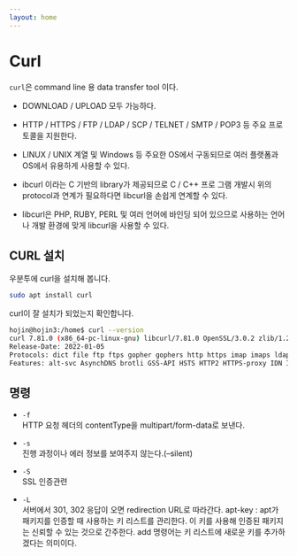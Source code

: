 ```yaml
---
layout: home
---
```


# Curl
`curl`은 command line 용 data transfer tool 이다.


* DOWNLOAD / UPLOAD 모두 가능하다.

* HTTP / HTTPS / FTP / LDAP / SCP / TELNET / SMTP / POP3 등 주요 프로토콜을 지원한다.

* LINUX / UNIX 계열 및 Windows 등 주요한 OS에서 구동되므로 여러 플랫폼과 OS에서 유용하게 사용할 수 있다.

* ibcurl 이라는 C 기반의 library가 제공되므로 C / C++ 프로 그램 개발시 위의 protocol과 연계가 필요하다면 libcurl을 손쉽게 연계할 수 있다.

* libcurl은 PHP, RUBY, PERL 및 여러 언어에 바인딩 되어 있으므로 사용하는 언어나 개발 환경에 맞게 libcurl을 사용할 수 있다.



## CURL 설치
우분투에 curl을 설치해 봅니다.

```bash
sudo apt install curl
```

curl이 잘 설치가 되었는지 확인합니다.
```bash
hojin@hojin3:/home$ curl --version
curl 7.81.0 (x86_64-pc-linux-gnu) libcurl/7.81.0 OpenSSL/3.0.2 zlib/1.2.11 brotli/1.0.9 zstd/1.4.8 libidn2/2.3.2 libpsl/0.21.0 (+libidn2/2.3.2) libssh/0.9.6/openssl/zlib nghttp2/1.43.0 librtmp/2.3 OpenLDAP/2.5.13
Release-Date: 2022-01-05
Protocols: dict file ftp ftps gopher gophers http https imap imaps ldap ldaps mqtt pop3 pop3s rtmp rtsp scp sftp smb smbs smtp smtps telnet tftp
Features: alt-svc AsynchDNS brotli GSS-API HSTS HTTP2 HTTPS-proxy IDN IPv6 Kerberos Largefile libz NTLM NTLM_WB PSL SPNEGO SSL TLS-SRP UnixSockets zstd
```

## 명령

* `-f`  
HTTP 요청 헤더의 contentType을 multipart/form-data로 보낸다.

* `-s`  
진행 과정이나 에러 정보를 보여주지 않는다.(–silent)

* `-S`  
SSL 인증관련

* `-L`  
서버에서 301, 302 응답이 오면 redirection URL로 따라간다.
apt-key : apt가 패키지를 인증할 때 사용하는 키 리스트를 관리한다. 이 키를 사용해 인증된 패키지는 신뢰할 수 있는 것으로 간주한다.
add 명령어는 키 리스트에 새로운 키를 추가하겠다는 의미이다.